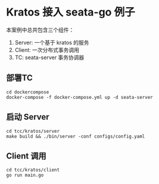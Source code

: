 # Kratos 接入 seata-go 例子

本案例中总共包含三个组件：
1. Server: 一个基于 kratos 的服务
2. Client: 一次分布式事务调用
3. TC: seata-server 事务协调器

## 部署TC
```shell
cd dockercompose
docker-compose -f docker-compose.yml up -d seata-server
```
## 启动 Server
```shell
cd tcc/kratos/server
make build && ./bin/server -conf configs/config.yaml
```
## Client 调用
```shell
cd tcc/kratos/client
go run main.go
```

